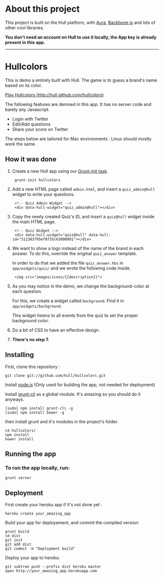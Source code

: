 # About this project

This project is built on the Hull platform, with [Aura](github.com/aurajs/aura), [Backbone.js](https://github.com/documentcloud/backbone) and lots of other cool libraries.

**You don't need an account on Hull to use it locally, the App key is already present in this app.**

-----------------------
# Hullcolors

This is demo a entirely built with Hull.
The game is to guess a brand's name based on its color.

[Play Hullcolors (http://hull.github.com/hullcolors)](http://hull.github.com/hullcolors)

The following features are demoed in this app.
It has no server code and barely any Javascript.

* Login with Twitter
* Edit/Add questions
* Share your score on Twitter

The steps below are tailored for Mac environments :
Linux should mostly work the same.

## How it was done


1. Create a new Hull app using our [Grunt-init task](https://github.com/hull/grunt-init-hull).

        grunt-init hullcolors


2. Add a new HTML page called ``admin.html``, and insert a ``quiz_admin@hull`` widget to write your questions.

        <!-- Quiz Admin Widget -->
        <div data-hull-widget="quiz_admin@hull"></div>


3. Copy the newly created Quiz's ID, and insert a ``quiz@hull`` widget inside the main HTML page.

        <!-- Quiz Widget -->
        <div data-hull-widget="quiz@hull" data-hull-id="512383795ef8755c63000001"></div>

4. We want to show a logo instead of the name of the brand in each answer. To do this, override the original ``quiz_answer`` template.

    In order to do that we added the file ``quiz_answer.hbs`` in ``app/widgets/quiz/`` and we wrote the following code inside.

        <img src="images/icons/{{description}}">

5. As you may notice in the demo, we change the background-color at each question.

    For this, we create a widget called ``background``. Find it in ``app/widgets/background``.

    This widget listens to all events from the quiz to set the proper background color.

6. Do a bit of CSS to have an effective design.

7. **There's no step 7.**


## Installing

First, clone this repository :

    git clone git://github.com/hull/hullcolors.git

Install [node.js](http://nodejs.org) (Only used for building the app, not needed for deployment)

Install [grunt-cli](https://github.com/gruntjs/grunt-cli) as a global module.
It's amazing so you should do it anyways.

    [sudo] npm install grunt-cli -g
    [sudo] npm install bower -g

then install grunt and it's modules in the project's folder.

    cd hullcolors/
    npm install
    bower install

## Running the app

### To run the app locally, run:

    grunt server

## Deployment

First create your heroku app if it's not done yet :

    heroku create your_amazing_app

Build your app for deployement, and commit the compiled version:

    grunt build
    cd dist
    git init
    git add dist
    git commit -m "Deployment build"

Deploy your app to heroku:

    git subtree push --prefix dist heroku master
    open http://your_amazing_app.herokuapp.com

